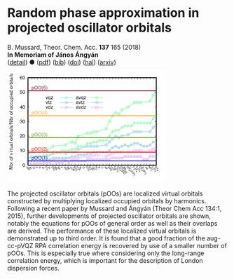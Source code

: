# Random phase approximation in projected oscillator orbitals  
 B. Mussard, Theor. Chem. Acc. **137** 165 (2018)  
 **In Memoriam of János Ángyán**  
 ([detail](detail/Mus-TCA-2018))
 ●
 ([pdf](doc/Mus-TCA-2018.pdf))
 ([bib](doc/Mus-TCA-2018.bib))
 ([doi](https://dx.doi.org/10.1007/s00214-018-2358-1))
 ([hal](https://hal.archives-ouvertes.fr/hal-01911815))
 ([arxiv](https://arxiv.org/abs/1811.03544))

![](../img/basis_new.png)


The projected oscillator orbitals (pOOs) are localized virtual orbitals constructed by multiplying localized occupied orbitals by harmonics. Following a recent paper by Mussard and Ángyán (Theor Chem Acc 134:1, 2015), further developments of projected oscillator orbitals are shown, notably the equations for pOOs of general order as well as their overlaps are derived. The performance of these localized virtual orbitals is demonstrated up to third order. It is found that a good fraction of the aug-cc-pVQZ RPA correlation energy is recovered by use of a smaller number of pOOs. This is especially true where considering only the long-range correlation energy, which is important for the description of London dispersion forces.
